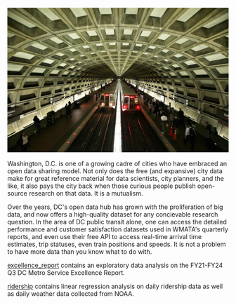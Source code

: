 ![DC Metro Station](https://github.com/chris-newton/WMATA/blob/main/150528203645-dc-metro-photo.jpg)

Washington, D.C. is one of a growing cadre of cities who have embraced an open data sharing model. Not only does the free (and expansive) city data make for great reference material for data scientists, city planners, 
and the like, it also pays the city back when those curious people publish open-source research on that data. It is a mutualism. 

Over the years, DC's open data hub has grown with the proliferation of big data, and now offers a high-quality dataset for any concievable research question. In the area of DC public transit alone, 
one can access the detailed performance and customer satisfaction datasets used in WMATA's quarterly reports, and even use their free API to access real-time arrival time estimates, trip statuses, even train positions and speeds.
It is not a problem to have more data than you know what to do with.

[excellence_report](https://github.com/chris-newton/WMATA/tree/main/excellence_report) contains an exploratory data analysis on the FY21-FY24 Q3 DC Metro Service Excellence Report.

[ridership](https://github.com/chris-newton/WMATA/tree/main/ridership) contains linear regression analysis on daily ridership data as well as daily weather data collected from NOAA.
